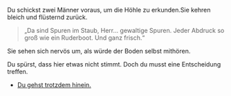 <!-- Insel -- Spähtrupp -->

Du schickst zwei Männer voraus, um die Höhle zu erkunden.Sie kehren bleich und flüsternd zurück.

> „Da sind Spuren im Staub, Herr… gewaltige Spuren. Jeder Abdruck so groß wie ein Ruderboot. Und ganz frisch.“

Sie sehen sich nervös um, als würde der Boden selbst mithören.

Du spürst, dass hier etwas nicht stimmt. Doch du musst eine Entscheidung treffen.

- [Du gehst trotzdem hinein.](4)
